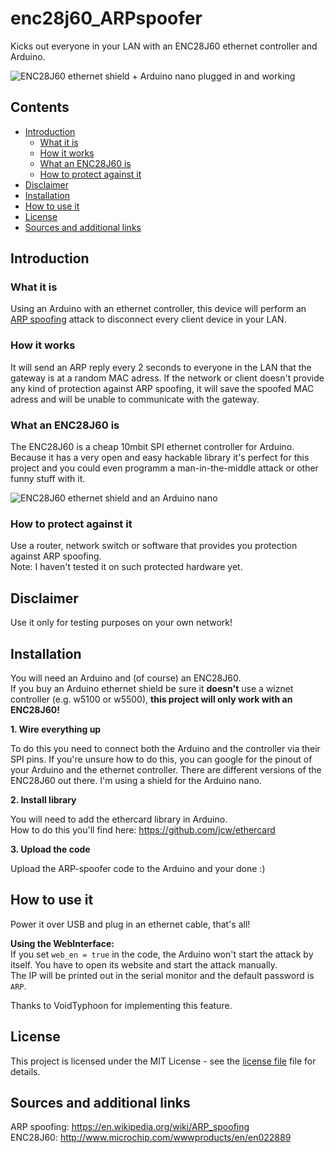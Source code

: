 # enc28j60_ARPspoofer
Kicks out everyone in your LAN with an ENC28J60 ethernet controller and Arduino.

![ENC28J60 ethernet shield + Arduino nano plugged in and working](https://raw.githubusercontent.com/spacehuhn/enc28j60_ARPspoofer/master/images/1.jpg)

## Contents
- [Introduction](#introduction)
  - [What it is](#what-it-is)
  - [How it works](#how-it-works)
  - [What an ENC28J60 is](#what-an-enc28j60-is)
  - [How to protect against it](#how-to-protect-against-it)
- [Disclaimer](#disclaimer)
- [Installation](#installation)
- [How to use it](#how-to-use-it)
- [License](#license)
- [Sources and additional links](#sources-and-additional-links)

## Introduction ##


### What it is

Using an Arduino with an ethernet controller, this device will perform an [ARP spoofing](https://en.wikipedia.org/wiki/ARP_spoofing) attack to disconnect every client device in your LAN.

### How it works

It will send an ARP reply every 2 seconds to everyone in the LAN that the gateway is at a random MAC adress. If the network or client doesn't provide any kind of protection against ARP spoofing, it will save the spoofed MAC adress and will be unable to communicate with the gateway.

### What an ENC28J60 is

The ENC28J60 is a cheap 10mbit SPI ethernet controller for Arduino. Because it has a very open and easy hackable library it's perfect for this project and you could even programm a man-in-the-middle attack or other funny stuff with it.

![ENC28J60 ethernet shield and an Arduino nano](https://raw.githubusercontent.com/spacehuhn/enc28j60_ARPspoofer/master/images/3.jpg)

### How to protect against it

Use a router, network switch or software that provides you protection against ARP spoofing.  
Note: I haven't tested it on such protected hardware yet.


## Disclaimer

Use it only for testing purposes on your own network!


## Installation

You will need an Arduino and (of course) an ENC28J60.  
If you buy an Arduino ethernet shield be sure it **doesn't** use a wiznet controller (e.g. w5100 or w5500), **this project will only work with an ENC28J60!**

**1. Wire everything up**

To do this you need to connect both the Arduino and the controller via their SPI pins. If you're unsure how to do this, you can google for the pinout of your Arduino and the ethernet controller. There are different versions of the ENC28J60 out there. I'm using a shield for the Arduino nano.  

**2. Install library**

You will need to add the ethercard library in Arduino.  
How to do this you'll find here: https://github.com/jcw/ethercard

**3. Upload the code**

Upload the ARP-spoofer code to the Arduino and your done :)


## How to use it

Power it over USB and plug in an ethernet cable, that's all!  

**Using the WebInterface:**  
If you set `web_en = true` in the code, the Arduino won't start the attack by itself.
You have to open its website and start the attack manually.  
The IP will be printed out in the serial monitor and the default password is `ARP`.  

Thanks to VoidTyphoon for implementing this feature.

## License

This project is licensed under the MIT License - see the [license file](LICENSE) file for details.


## Sources and additional links

ARP spoofing: https://en.wikipedia.org/wiki/ARP_spoofing  
ENC28J60: http://www.microchip.com/wwwproducts/en/en022889
